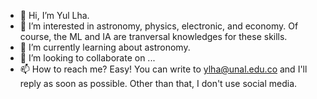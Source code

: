 - 👋 Hi, I’m Yul Lha.
- 👀 I’m interested in astronomy, physics, electronic, and economy. Of course, the ML and IA are tranversal knowledges for these skills.
- 🌱 I’m currently learning about astronomy.
- 💞️ I’m looking to collaborate on ...
- 📫 How to reach me? Easy! You can write to ylha@unal.edu.co and I'll reply as soon as possible. Other than that, I don't use social media.

<!---
yullha/yullha is a ✨ special ✨ repository because its `README.md` (this file) appears on your GitHub profile.
You can click the Preview link to take a look at your changes.
--->
